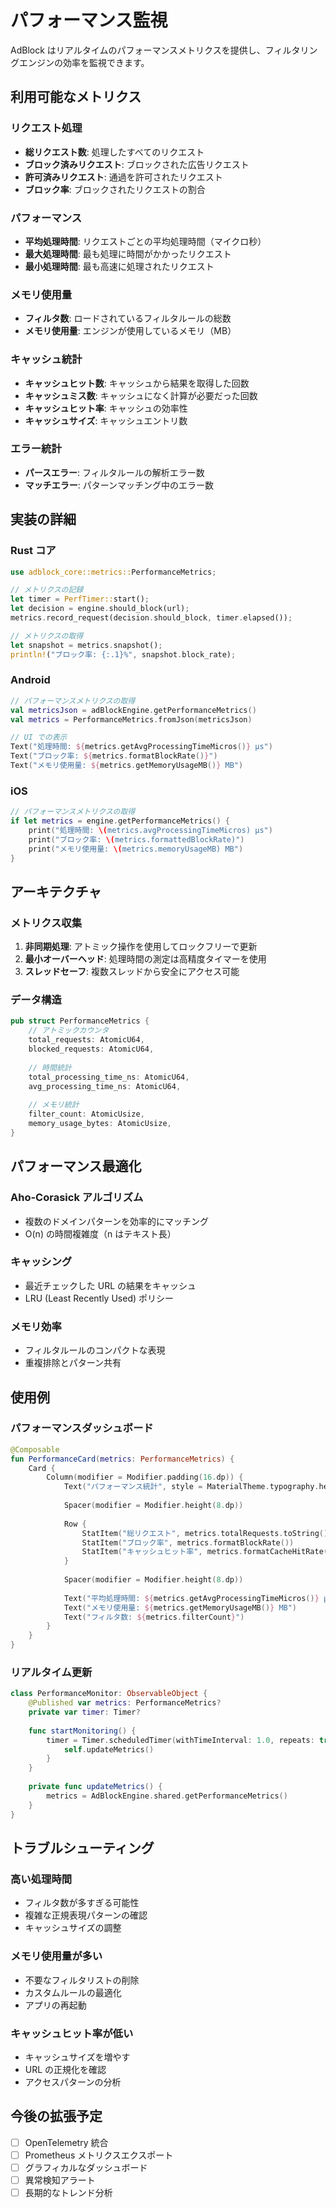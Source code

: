 # パフォーマンス監視

AdBlock はリアルタイムのパフォーマンスメトリクスを提供し、フィルタリングエンジンの効率を監視できます。

## 利用可能なメトリクス

### リクエスト処理
- **総リクエスト数**: 処理したすべてのリクエスト
- **ブロック済みリクエスト**: ブロックされた広告リクエスト
- **許可済みリクエスト**: 通過を許可されたリクエスト
- **ブロック率**: ブロックされたリクエストの割合

### パフォーマンス
- **平均処理時間**: リクエストごとの平均処理時間（マイクロ秒）
- **最大処理時間**: 最も処理に時間がかかったリクエスト
- **最小処理時間**: 最も高速に処理されたリクエスト

### メモリ使用量
- **フィルタ数**: ロードされているフィルタルールの総数
- **メモリ使用量**: エンジンが使用しているメモリ（MB）

### キャッシュ統計
- **キャッシュヒット数**: キャッシュから結果を取得した回数
- **キャッシュミス数**: キャッシュになく計算が必要だった回数
- **キャッシュヒット率**: キャッシュの効率性
- **キャッシュサイズ**: キャッシュエントリ数

### エラー統計
- **パースエラー**: フィルタルールの解析エラー数
- **マッチエラー**: パターンマッチング中のエラー数

## 実装の詳細

### Rust コア

```rust
use adblock_core::metrics::PerformanceMetrics;

// メトリクスの記録
let timer = PerfTimer::start();
let decision = engine.should_block(url);
metrics.record_request(decision.should_block, timer.elapsed());

// メトリクスの取得
let snapshot = metrics.snapshot();
println!("ブロック率: {:.1}%", snapshot.block_rate);
```

### Android

```kotlin
// パフォーマンスメトリクスの取得
val metricsJson = adBlockEngine.getPerformanceMetrics()
val metrics = PerformanceMetrics.fromJson(metricsJson)

// UI での表示
Text("処理時間: ${metrics.getAvgProcessingTimeMicros()} µs")
Text("ブロック率: ${metrics.formatBlockRate()}")
Text("メモリ使用量: ${metrics.getMemoryUsageMB()} MB")
```

### iOS

```swift
// パフォーマンスメトリクスの取得
if let metrics = engine.getPerformanceMetrics() {
    print("処理時間: \(metrics.avgProcessingTimeMicros) µs")
    print("ブロック率: \(metrics.formattedBlockRate)")
    print("メモリ使用量: \(metrics.memoryUsageMB) MB")
}
```

## アーキテクチャ

### メトリクス収集

1. **非同期処理**: アトミック操作を使用してロックフリーで更新
2. **最小オーバーヘッド**: 処理時間の測定は高精度タイマーを使用
3. **スレッドセーフ**: 複数スレッドから安全にアクセス可能

### データ構造

```rust
pub struct PerformanceMetrics {
    // アトミックカウンタ
    total_requests: AtomicU64,
    blocked_requests: AtomicU64,
    
    // 時間統計
    total_processing_time_ns: AtomicU64,
    avg_processing_time_ns: AtomicU64,
    
    // メモリ統計
    filter_count: AtomicUsize,
    memory_usage_bytes: AtomicUsize,
}
```

## パフォーマンス最適化

### Aho-Corasick アルゴリズム
- 複数のドメインパターンを効率的にマッチング
- O(n) の時間複雑度（n はテキスト長）

### キャッシング
- 最近チェックした URL の結果をキャッシュ
- LRU (Least Recently Used) ポリシー

### メモリ効率
- フィルタルールのコンパクトな表現
- 重複排除とパターン共有

## 使用例

### パフォーマンスダッシュボード

```kotlin
@Composable
fun PerformanceCard(metrics: PerformanceMetrics) {
    Card {
        Column(modifier = Modifier.padding(16.dp)) {
            Text("パフォーマンス統計", style = MaterialTheme.typography.headlineSmall)
            
            Spacer(modifier = Modifier.height(8.dp))
            
            Row {
                StatItem("総リクエスト", metrics.totalRequests.toString())
                StatItem("ブロック率", metrics.formatBlockRate())
                StatItem("キャッシュヒット率", metrics.formatCacheHitRate())
            }
            
            Spacer(modifier = Modifier.height(8.dp))
            
            Text("平均処理時間: ${metrics.getAvgProcessingTimeMicros()} µs")
            Text("メモリ使用量: ${metrics.getMemoryUsageMB()} MB")
            Text("フィルタ数: ${metrics.filterCount}")
        }
    }
}
```

### リアルタイム更新

```swift
class PerformanceMonitor: ObservableObject {
    @Published var metrics: PerformanceMetrics?
    private var timer: Timer?
    
    func startMonitoring() {
        timer = Timer.scheduledTimer(withTimeInterval: 1.0, repeats: true) { _ in
            self.updateMetrics()
        }
    }
    
    private func updateMetrics() {
        metrics = AdBlockEngine.shared.getPerformanceMetrics()
    }
}
```

## トラブルシューティング

### 高い処理時間
- フィルタ数が多すぎる可能性
- 複雑な正規表現パターンの確認
- キャッシュサイズの調整

### メモリ使用量が多い
- 不要なフィルタリストの削除
- カスタムルールの最適化
- アプリの再起動

### キャッシュヒット率が低い
- キャッシュサイズを増やす
- URL の正規化を確認
- アクセスパターンの分析

## 今後の拡張予定

- [ ] OpenTelemetry 統合
- [ ] Prometheus メトリクスエクスポート
- [ ] グラフィカルなダッシュボード
- [ ] 異常検知アラート
- [ ] 長期的なトレンド分析